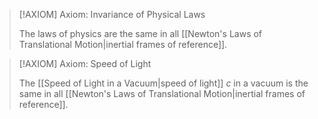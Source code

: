 >[!AXIOM] Axiom: Invariance of Physical Laws
>
>The laws of physics are the same in all [[Newton's Laws of Translational Motion|inertial frames of reference]].
>

>[!AXIOM] Axiom: Speed of Light
>
>The [[Speed of Light in a Vacuum|speed of light]] $c$ in a vacuum is the same in all [[Newton's Laws of Translational Motion|inertial frames of reference]].
>